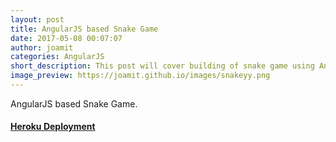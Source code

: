 ```yaml
---
layout: post
title: AngularJS based Snake Game
date: 2017-05-08 00:07:07
author: joamit
categories: AngularJS
short_description: This post will cover building of snake game using AngularJS.
image_preview: https://joamit.github.io/images/snakeyy.png
---
```

AngularJS based Snake Game.

<h4><a href="http://snakeyy.herokuapp.com" target="_blank">Heroku Deployment</a></h4>

